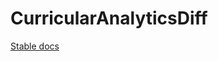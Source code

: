# CurricularAnalyticsDiff
[Stable docs](https://arturoamaya.github.io/CurricularAnalyticsDiff.jl/stable/)
